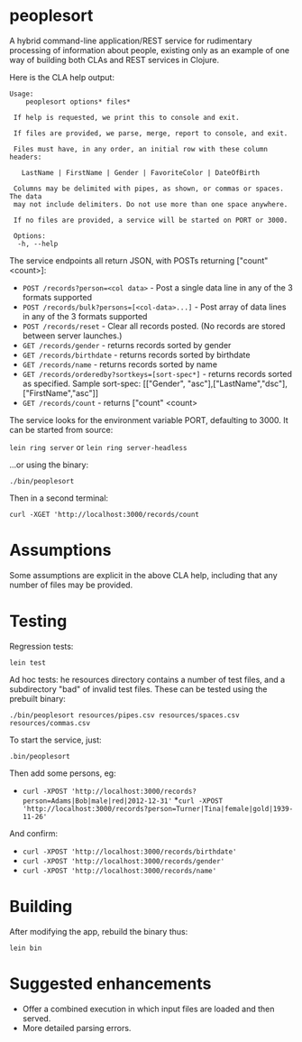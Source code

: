 # peoplesort

A hybrid command-line application/REST service for rudimentary processing of information about people, existing only as an example of one way of building both CLAs and REST services in Clojure.

Here is the CLA help output:

    Usage:
        peoplesort options* files*

     If help is requested, we print this to console and exit.

     If files are provided, we parse, merge, report to console, and exit.

     Files must have, in any order, an initial row with these column headers:

       LastName | FirstName | Gender | FavoriteColor | DateOfBirth

     Columns may be delimited with pipes, as shown, or commas or spaces. The data
     may not include delimiters. Do not use more than one space anywhere.

     If no files are provided, a service will be started on PORT or 3000.

     Options:
      -h, --help 

The service endpoints all return JSON, with POSTs returning ["count" \<count\>]:

* `POST /records?person=<col data>` - Post a single data line in any of the 3 formats supported
* `POST /records/bulk?persons=[<col-data>...]` - Post array of data lines in any of the 3 formats supported
* `POST /records/reset` - Clear all records posted. (No records are stored between server launches.)
* `GET /records/gender` - returns records sorted by gender
* `GET /records/birthdate` - returns records sorted by birthdate
* `GET /records/name` - returns records sorted by name
* `GET /records/orderedby?sortkeys=[sort-spec*]` - returns records sorted as specified. Sample sort-spec:
     [["Gender", "asc"],["LastName","dsc"],["FirstName\","asc"]]
* `GET /records/count` - returns ["count" \<count\>

The service looks for the environment variable PORT, defaulting to 3000. It can be started from source:

`lein ring server` or `lein ring server-headless`

...or using the binary:

`./bin/peoplesort`

Then in a second terminal:

`curl -XGET 'http://localhost:3000/records/count`

# Assumptions
Some assumptions are explicit in the above CLA help, including that any number of files may be provided.

# Testing
Regression tests:

   `lein test`

Ad hoc tests: he resources directory contains a number of test files, and a subdirectory "bad" of invalid test files. These can be tested using the prebuilt binary:

  `./bin/peoplesort resources/pipes.csv resources/spaces.csv resources/commas.csv`
 
 To start the service, just:
 
  `.bin/peoplesort`
  
 Then add some persons, eg:
 * `curl -XPOST 'http://localhost:3000/records?person=Adams|Bob|male|red|2012-12-31'`
 *`curl -XPOST 'http://localhost:3000/records?person=Turner|Tina|female|gold|1939-11-26'`
   
 And confirm:
 * `curl -XPOST 'http://localhost:3000/records/birthdate'`
 * `curl -XPOST 'http://localhost:3000/records/gender'`
 * `curl -XPOST 'http://localhost:3000/records/name'`
   
 # Building
 After modifying the app, rebuild the binary thus:
 
   `lein bin`
   
 # Suggested enhancements
 * Offer a combined execution in which input files are loaded and then served.
 * More detailed parsing errors.
